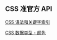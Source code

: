 

## CSS 准官方 API

[CSS 语法和关键字索引](https://developer.mozilla.org/zh-CN/docs/Web/CSS/Reference)            

[CSS 数据类型 - 颜色](https://developer.mozilla.org/zh-CN/docs/Web/CSS/color_value)            
